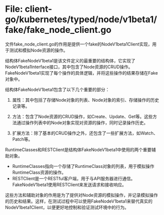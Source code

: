 # File: client-go/kubernetes/typed/node/v1beta1/fake/fake_node_client.go

文件fake_node_client.go的作用是提供一个fake的NodeV1beta1Client实现，用于测试和模拟Node资源的操作。

结构体FakeNodeV1beta1是该文件定义的最重要的结构体，它实现了NodeV1beta1Interface接口，其中包含了Node资源的CRUD操作。FakeNodeV1beta1实现了每个操作的具体逻辑，并将这些操作的结果存储在Fake对象中。

结构体FakeNodeV1beta1包含了以下几个重要的部分：

1. 属性：其中包括了存储Node对象的列表、Node对象的索引、存储操作的历史记录等。

2. 方法：包含了Node资源的CRUD操作，如Create、Update、Get等。这些方法通过操作列表中的Node对象实现对资源的操作，同时记录操作历史。

3. 扩展方法：除了基本的CRUD操作之外，还包含了一些扩展方法，如Watch、Patch等。

RuntimeClasses和RESTClient是结构体FakeNodeV1beta1中使用的两个重要辅助对象。

- RuntimeClasses指向一个存储了RuntimeClass对象的列表，用于模拟操作RuntimeClass资源的操作。
- RESTClient是一个RESTful客户端，用于与API服务器进行通信。FakeNodeV1beta1使用RESTClient来发送请求和接收响应。

这些方法和辅助对象的作用是为了提供对Node资源的模拟操作，并记录模拟操作的历史和结果。这样，在测试过程中可以使用FakeNodeV1beta1来替代真实的NodeV1beta1Client，以便更好地控制和验证测试环境中的行为。


